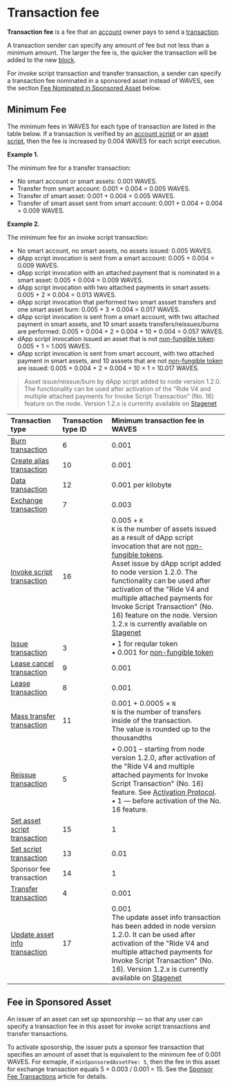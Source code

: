 # Transaction fee

**Transaction fee** is a fee that an [account](/en/blockchain/account) owner pays to send a [transaction](/en/blockchain/transaction).

A transaction sender can specify any amount of fee but not less than a  minimum amount. The larger the fee is, the quicker the transaction will be added to the new [block](/en/blockchain/block).

For invoke script transaction and transfer transaction, a sender can specify a transaction fee nominated in a sponsored asset instead of WAVES, see the section [Fee Nominated in Sponsored Asset](#fee-nominated-in-sponsored-asset) below.

## Minimum Fee

The minimum fees in WAVES for each type of transaction are listed in the table below. If a transaction is verified by an [account script](/en/ride/script/script-types/account-script) or an [asset script](/en/ride/script/script-types/asset-script), then the fee is increased by 0.004 WAVES for each script execution.

**Example 1.**

The minimum fee for a transfer transaction:

* No smart account or smart assets: 0.001 WAVES.
* Transfer from smart account: 0.001 + 0.004 = 0.005 WAVES.
* Transfer of smart asset: 0.001 + 0.004 = 0.005 WAVES.
* Transfer of smart asset sent from smart account: 0.001 + 0.004 + 0.004 = 0.009 WAVES.

**Example 2.**

The minimum fee for an invoke script transaction:

* No smart account, no smart assets, no assets issued: 0.005 WAVES.
* dApp script invocation is sent from a smart account: 0.005 + 0.004 = 0.009 WAVES.
* dApp script invocation with an attached payment that is nominated in a smart asset: 0.005 + 0.004 = 0.009 WAVES.
* dApp script invocation with two attached payments in smart assets: 0.005 + 2 × 0.004 = 0.013 WAVES.
* dApp script invocation that performed two smart assset transfers and one smart asset burn: 0.005 + 3 × 0.004 = 0.017 WAVES.
* dApp script invocation is sent from a smart account, with two attached payment in smart assets, and 10 smart assets transfers/reissues/burns are performed: 0.005 + 0.004 + 2 × 0.004 + 10 × 0.004 = 0.057 WAVES.
* dApp script invocation issued an asset that is not [non-fungible token](/en/blockchain/token/non-fungible-token): 0.005 + 1 = 1.005 WAVES.
* dApp script invocation is sent from smart account, with two attached payment in smart assets, and 10 asssets that are not [non-fungible token](/en/blockchain/token/non-fungible-token) are issued: 0.005 + 0.004 + 2 × 0.004 + 10 × 1 = 10.017 WAVES.

> Asset issue/reissue/burn by dApp script added to node version 1.2.0. The functionality can be used after activation of the "Ride V4 and multiple attached payments for Invoke Script Transaction" (No. 16) feature on the node. Version 1.2.x is currently available on [Stagenet](/en/blockchain/blockchain-network/stage-network)

| Transaction type | Transaction type ID | Minimum transaction fee in WAVES |
| :--- | :--- | :--- |
| [Burn transaction](/en/blockchain/transaction-type/burn-transaction) | 6 | 0.001 |
| [Create alias transaction](/en/blockchain/transaction-type/create-alias-transaction) | 10 | 0.001 |
| [Data transaction](/en/blockchain/transaction-type/data-transaction) | 12 | 0.001 per kilobyte | The value is rounded up to the thousandths |
| [Exchange transaction](/en/blockchain/transaction-type/exchange-transaction) | 7 | 0.003 |
| [Invoke script transaction](/en/blockchain/transaction-type/invoke-script-transaction) | 16 | 0.005 + `K`<br>`K` is the number of assets issued as a result of dApp script invocation that are not [non-fungible tokens](/en/blockchain/token/non-fungible-token).<br>Asset issue by dApp script added to node version 1.2.0. The functionality can be used after activation of the "Ride V4 and multiple attached payments for Invoke Script Transaction" (No. 16) feature on the node. Version 1.2.x is currently available on [Stagenet](/en/blockchain/blockchain-network/stage-network) |
| [Issue transaction](/en/blockchain/transaction-type/issue-transaction) | 3 | • 1 for reqular token <br>• 0.001 for [non-fungible token](/en/blockchain/token/non-fungible-token) |
| [Lease cancel transaction](/en/blockchain/transaction-type/lease-cancel-transaction) | 9 | 0.001 |
| [Lease transaction](/en/blockchain/transaction-type/lease-transaction) | 8 | 0.001 |
| [Mass transfer transaction](/en/blockchain/transaction-type/mass-transfer-transaction) | 11 | 0.001 + 0.0005 × `N`<br>`N` is the number of transfers inside of the transaction.<br>The value is rounded up to the thousandths |
| [Reissue transaction](/en/blockchain/transaction-type/reissue-transaction) | 5 | • 0.001 – starting from node version 1.2.0, after activation of the "Ride V4 and multiple attached payments for Invoke Script Transaction" (No. 16) feature. See <a href="/en/blockchain/waves-protocol/activation-protocol">Activation Protocol</a>.<br>• 1 — before activation of the No. 16 feature. |
| [Set asset script transaction](/en/blockchain/transaction-type/set-asset-script-transaction) | 15 | 1 |
| [Set script transaction](/en/blockchain/transaction-type/set-script-transaction) | 13 | 0.01 |
| Sponsor fee transaction | 14 | 1 |
| [Transfer transaction](/en/blockchain/transaction-type/transfer-transaction) | 4 | 0.001 |
| [Update asset info transaction](/en/blockchain/transaction-type/update-asset-info-transaction) | 17 | 0.001<br>The update asset info transaction has been added in node version 1.2.0. It can be used after activation of the "Ride V4 and multiple attached payments for Invoke Script Transaction" (No. 16). Version 1.2.x is currently available on [Stagenet](/en/blockchain/blockchain-network/stage-network) |

## Fee in Sponsored Asset

An issuer of an asset can set up sponsorship — so that any user can specify a transaction fee in this asset for invoke script transactions and transfer transactions.

To activate sposorship, the issuer puts a sponsor fee transaction that specifies an amount of asset that is equivalent to the minimum fee of 0.001 WAVES. For exmaple, if `minSponsoredAssetFee: 5`, then the fee in this asset for exchange transaction equals 5 × 0.003 / 0.001 = 15. See the [Sponsor Fee Transactions](/en/blockchain/waves-protocol/sponsored-fee) article for details.

